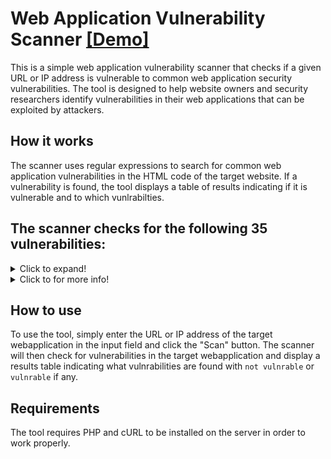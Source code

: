 # Web Application Vulnerability Scanner [[Demo]](https://nst-dev.000webhostapp.com/tools/scanner.php)
This is a simple web application vulnerability scanner that checks if a given URL or IP address is vulnerable to common web application security vulnerabilities. The tool is designed to help website owners and security researchers identify vulnerabilities in their web applications that can be exploited by attackers.

## How it works
The scanner uses regular expressions to search for common web application vulnerabilities in the HTML code of the target website. If a vulnerability is found, the tool displays a table of results indicating if it is vulnerable and to which vunlrabilties.

## The scanner checks for the following 35 vulnerabilities:

<details>
  <summary>Click to expand!</summary>
  
- SQL injection
- Cross-Site Scripting (XSS)
- File Inclusion
- Directory Traversal
- Remote File Inclusion
- Command Injection
- Cross-Site Request Forgery (CSRF)
- Unrestricted File Upload
- Password Cracking
- Session Hijacking
- Broken Authentication and Session Management
- Remote Code Execution
- Local File Inclusion
- Server Side Request Forgery (SSRF)
- XML External Entity (XXE) Injection
- Cross-Site Script Inclusion (XSSI)
- Server-Side Template Injection (SSTI)
- HTML Injection
- LDAP Injection
- XPath Injection
- Code Injection
- Object Injection
- Cross-Domain Scripting
- HTTP Response Splitting
- Buffer Overflow
- Format String Attack
- Command Injection (Windows)
- Insecure Cryptographic Storage
- Insecure Direct Object References
- Insufficient Logging and Monitoring
- Security Misconfiguration
- Cross-Site Script Inclusion (CSSI)
- Click Fraud
- Broken Access Control
- Clickjacking
- Hidden Form Fields.
</details>

<details>
  <summary>Click to for more info!</summary>
  
- SQL Injection - `this occurs when an attacker inserts malicious SQL code into an application's input which is then executed by the database.`
  
- XSS - `this occurs when an attacker injects malicious scripts into a web page, which are then executed by unsuspecting users.`
  
- File Inclusion - `this occurs when unsanitized user input is used to load a file or resource that should not be publicly accessible.`
  
- Directory Traversal - `this occurs when user input is used to navigate to directories outside of the intended directory hierarchy.`
  
- Remote File Inclusion - `this occurs when malicious code is included from a remote server, allowing an attacker to execute code on the server.`
  
- Command Injection - `this occurs when user input is passed directly to the command line, allowing an attacker to execute arbitrary commands.`
  
- Cross-Site Request Forgery (CSRF) - `this occurs when an attacker submits unauthorized requests on behalf of an authenticated user.`
  
- Unrestricted File Upload - `this occurs when malicious files are uploaded to a server and executed, allowing an attacker to execute code on the server.`
  
- Password Cracking - `this occurs when weak password policies allow attackers to guess or crack passwords.`
  
- Session Hijacking - `this occurs when an attacker gains access to a user's session ID and uses it to impersonate the user.`
  
- Broken Authentication and Session Management - `this occurs when poorly implemented authentication and session management allow attackers to bypass authentication and hijack sessions.`

- Remote Code Execution - `this occurs when user input is passed directly to the command line, allowing an attacker to execute arbitrary commands.`
  
- Local File Inclusion - `this occurs when unsanitized user input is used to load a file or resource that should not be publicly accessible.`
  
- Server Side Request Forgery (SSRF) - `this occurs when an attacker sends requests to internal or external servers on behalf of the vulnerable application.`
  
- XML External Entity (XXE) Injection - `this occurs when external entities are injected into an XML document, leading to the disclosure of sensitive information or execution of remote code.`

- Cross-Site Script Inclusion (XSSI) - `this occurs when an attacker can load a web page's JavaScript data from an external source, allowing them to execute malicious code on the victim's browser.`

- Server-Side Template Injection (SSTI) - `this occurs when an attacker injects malicious code into a template that is parsed and executed on the server-side.`
  
- HTML Injection - `this is a vulnerability where an attacker can inject malicious HTML code into a web page. This can allow the attacker to steal sensitive information or execute arbitrary code in the user's browser.`
  
- LDAP Injection - `this occurs when an attacker can inject malicious input into an LDAP search filter or command, allowing them to access or modify sensitive information in the LDAP directory.`

- XPath Injection - `this occurs when an attacker injects malicious input into an XPath query, allowing them to access or modify sensitive information.`
  
- Code Injection - `this occurs when an attacker can inject malicious code into a web application, allowing them to execute arbitrary code on the server.`
  
- Object Injection - `this occurs when an attacker can manipulate serialized objects in a web application to execute arbitrary code.`
  
- Cross-Domain Scripting - `this occurs when an attacker can inject a script into a web page from an external domain, allowing them to steal sensitive information from the victim's browser.`

- HTTP Response Splitting - `this occurs when an attacker can inject newlines into an HTTP response header, allowing them to insert additional HTTP headers and potentially perform other attacks.`

- Buffer Overflow - `An attack where an attacker can exploit a buffer overflow vulnerability in a web application to execute arbitrary code on the server.`
  
- Format String Attack - `An attack where an attacker can exploit a format string vulnerability in a web application to execute arbitrary code on the server.`
  
- Command Injection (Windows) - `An attack where an attacker can inject malicious input into a command executed on a Windows system, allowing them to execute arbitrary code on the server.`

- Insecure Cryptographic Storage - `An attack where an attacker can exploit weak cryptographic hashing algorithms to gain access to sensitive information.`
  
- Insecure Direct Object References - `Unvalidated or insufficiently validated user input is used to access sensitive information or functionality directly through URL manipulation.`

- Insufficient Logging and Monitoring - `Insufficient or nonexistent logging and monitoring capabilities make it difficult to detect and respond to security incidents.`
  
- Security Misconfiguration - `Incorrectly configured server settings or application properties can result in vulnerabilities that can be exploited by attackers.`
  
- Cross-Site Script Inclusion (CSSI) - `Unsanitized user input is used to include external resources, such as stylesheets, that could potentially be controlled by an attacker.`
  
- Click Fraud - `An attack where an attacker generates fake clicks on online advertisements to increase their revenue or to exhaust a competitor's advertising budget.`
  
- Broken Access Control - `An attack where an attacker is able to gain unauthorized access to resources or actions that should be protected by access controls, allowing them to steal sensitive information or perform malicious actions.`

- Clickjacking - `An attack where an attacker tricks a user into clicking on a button or link that is disguised as something else, such as a harmless button, but actually performs a malicious action, such as initiating a transfer of funds or installing malware.`

- Hidden Form Fields - `This is a type of vulnerability where a form field is hidden from the user, but still included in the form submission. This can allow attackers to submit unexpected data, potentially bypassing form validation or performing other malicious actions.`

- Object Injection - `This occurs when an attacker can manipulate serialized objects in a web application to execute arbitrary code.`
</details>

## How to use
To use the tool, simply enter the URL or IP address of the target webapplication in the input field and click the "Scan" button. The scanner will then check for vulnerabilities in the target webapplication and display a results table indicating what vulnrabilities are found with `not vulnrable` or `vulnrable` if any.

## Requirements
The tool requires PHP and cURL to be installed on the server in order to work properly.
